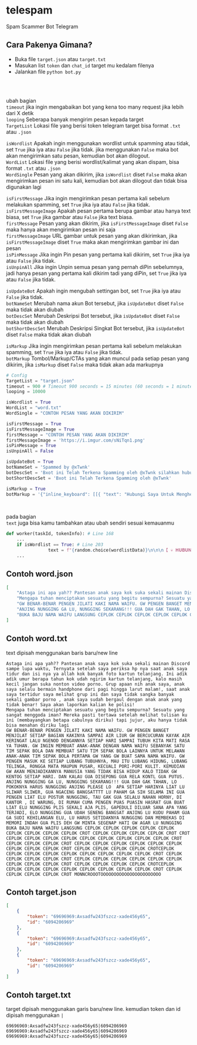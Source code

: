 # telespam
Spam Scammer Bot Telegram

## Cara Pakenya Gimana?
- Buka file ``target.json`` atau ``target.txt``
- Masukan list ``token`` dan ``chat_id`` target mu kedalam filenya
- Jalankan file ``python bot.py``
  
<br>

<br>

ubah bagian <br>
``timeout`` jika ingin mengabaikan bot yang kena too many request jika lebih dari X detik <br>
``looping`` Seberapa banyak mengirim pesan kepada target <br>
``TargetList`` Lokasi file yang berisi token telegram target bisa format ``.txt`` atau ``.json``<br>

``isWordlist`` Apakah ingin menggunakan wordlist untuk spamming atau tidak, set ``True`` jika iya atau ``False`` jika tidak. jika menggunakan ``False`` maka bot akan mengirimkan satu pesan, kemudian bot akan dilogout. <br>
``WordList`` Lokasi file yang berisi wordlist/kalimat yang akan dispam, bisa format ``.txt`` atau ``.json`` <br>
``WordSingle`` Pesan yang akan dikirim, jika ``isWordlist`` diset ``False`` maka akan mengirimkan pesan ini satu kali, kemudian bot akan dilogout dan tidak bisa digunakan lagi<br>

``isFirstMessage`` Jika ingin mengirimkan pesan pertama kali sebelum melakukan spamming, set ``True`` jika iya atau ``False`` jika tidak.<br>
``isFirstMessageImage`` Apakah pesan pertama berupa gambar atau hanya text biasa, set ``True`` jika gambar atau ``False`` jika text biasa.<br>
``firstMessage`` Pesan yang akan dikirim, jika ``isFirstMessageImage`` diset ``False`` maka hanya akan mengirimkan pesan ini saja<br>
``firstMessageImage`` URL gambar untuk pesan yang akan dikirimkan, jika ``isFirstMessageImage`` diset ``True`` maka akan mengirimkan gambar ini dan pesan<br>
``isPinMessage`` Jika ingin Pin pesan yang pertama kali dikirim, set ``True`` jika iya atau ``False`` jika tidak.<br>
``isUnpinAll`` Jika ingin Unpin semua pesan yang pernah diPin sebelumnya, jadi hanya pesan yang pertama kali dikirim tadi yang diPin, set ``True`` jika iya atau ``False`` jika tidak.<br>

``isUpdateBot`` Apakah ingin mengubah settingan bot, set ``True`` jika iya atau ``False`` jika tidak.<br>
``botNameSet`` Merubah nama akun Bot tersebut, jika ``isUpdateBot`` diset ``False`` maka tidak akan diubah<br>
``botDescSet`` Merubah Deskripsi Bot tersebut, jika ``isUpdateBot`` diset ``False`` maka tidak akan diubah<br>
``botShortDescSet`` Merubah Deskripsi Singkat Bot tersebut, jika ``isUpdateBot`` diset ``False`` maka tidak akan diubah<br>

``isMarkup`` Jika ingin mengirimkan pesan pertama kali sebelum melakukan spamming, set ``True`` jika iya atau ``False`` jika tidak.<br>
``botMarkup`` Tombol/Markup/CTAs yang akan muncul pada setiap pesan yang dikirim, jika ``isMarkup`` diset ``False`` maka tidak akan ada markupnya<br>

```python
# Config
TargetList = "target.json" 
timeout = 900 # Timeout 900 seconds = 15 minutes (60 seconds = 1 minutes, 3600 seconds = 1 hours)
looping = 10000

isWordlist = True 
WordList = "word.txt" 
WordSingle = "CONTOH PESAN YANG AKAN DIKIRIM" 

isFirstMessage = True 
isFirstMessageImage = True
firstMessage = "CONTOH PESAN YANG AKAN DIKIRIM"
firstMessageImage = 'https://i.imgur.com/sNiTqn1.png'
isPinMessage = True 
isUnpinAll = False 

isUpdateBot = True 
botNameSet = 'Spammed by @xTwnk'
botDescSet = 'Bxot ini Telah Terkena Spamming oleh @xTwnk silahkan hubungi saya untuk menghentikan'
botShortDescSet = 'Bxot ini Telah Terkena Spamming oleh @xTwnk'

isMarkup = True 
botMarkup = '{"inline_keyboard": [[{ "text": "Hubungi Saya Untuk Menghentikan Spam", "url": "https://t.me/xTwnk" }]]}'
```

<br>

pada bagian <br>
``text`` juga bisa kamu tambahkan atau ubah sendiri sesuai kemauanmu <br>
```python
def worker(taskId, tokenInfo): # Line 168
    ...
    if isWordlist == True: # Line 203
                text = f"{random.choice(wordlistData)}\n\n\n【 💀 𝐇𝐔𝐁𝐔𝐍𝐆𝐈 𝐒𝐀𝐘𝐀 𝐉𝐈𝐊𝐀 𝐈𝐍𝐆𝐈𝐍 𝐃𝐈𝐇𝐄𝐍𝐓𝐈𝐊𝐀𝐍 𝐒𝐏𝐀𝐌𝐍𝐘𝐀 💀 】"
    ...
```
## Contoh word.json
```json
[
    "Astaga ini apa yah?? Pantesan anak saya kok suka sekali mainan Discord sampe lupa waktu, Ternyata setelah saya periksa hp nya saat anak saya tidur dan isi nya ya allah kok banyak foto kartun telanjang. Ini adik adik umur berapa tahun kok udah ngirim kartun telanjang, kalo masih kecil jangan suka nonton video porno. Grup apaan nih anak saya, anak saya selalu bermain handphone dari pagi hingga larut malam!, saat anak saya tertidur saya melihat grup ini dan saya tidak sangka banyak sekali gambar porno , anak saya sudah bergaul dengan anak anak yang tidak benar! Saya akan laporkan kalian ke polisi!",
    "Mengapa tuhan menciptakan sesuatu yang begitu sempurna? Sesuatu yang sangat menggoda iman? Mereka pasti tertawa setelah melihat tulisan ku ini (membayangkan betapa cabulnya diriku) tapi jujur, aku hanya tidak bisa menahan diriku lagi",
    "GW BENAR-BENAR PENGEN JILATI KAKI NAMA WAIFU. GW PENGEN BANGET MENJILAT SETIAP BAGIAN KAKINYA SAMPAI AIR LIUR GW BERCUCURAN KAYAK AIR KERINGAT LALU NGENOD DENGANNYA SETIAP HARI SAMPAI TUBUH KITA MATI RASA YA TUHAN. GW INGIN MEMBUAT ANAK-ANAK DENGAN NAMA WAIFU SEBANYAK SATU TIM SEPAK BOLA DAN MEMBUAT SATU TIM SEPAK BOLA LAINNYA UNTUK MELAWAN ANAK-ANAK TIM SEPAK BOLA PERTAMA GW YANG GW BUAT SAMA NAMA WAIFU. GW PENGEN MASUK KE SETIAP LUBANG TUBUHNYA, MAU ITU LUBANG HIDUNG, LUBANG TELINGA, RONGGA MATA MAUPUN PUSAR, KECUALI PORI-PORI KULIT. KEMUDIAN GW AKAN MENJADIKANNYA MANUSIA YANG TIDAK BISA HIDUP KALO TIDAK GW KENTOG SETIAP HARI. DAN KALAU GUA DISEPONG GUA RELA KONTL GUA PUTUS.",
    "ANJING NUNGGING GA LU, NUNGGING SEKARANG!!! GUA DAH GAK TAHAN, LO POKOKNYA HARUS NUNGGING ANJING PLEASE LO  APA SETIAP HARINYA LIAT LU SLIWAR SLIWER, GUA NGACENG BANGSATTTT LU PAHAM GA SIH SELAMA INI GUA PENGEN LIAT ELU POSTUR NUNGGING, TAU GAK GUA SELALU NAHAN HORNY, DI KANTOR , DI WARUNG, DI RUMAH CUMA PENGEN PUAS PUASIN HASRAT GUA BUAT LIAT ELU NUNGGING PLIS SEKALI AJA PLIS, GAPEDULI DILUAR SANA APA YANG TERJADI, ELO NUNGGING GUA UDAH SENENG BANGSAT ANJING LU KUDU PAHAM GUA GA SUDI KEHILANGAN ELU, LU HARUS SETIDAKNYA NUNGGING DAN MEMBEKAS DI MEMORI INDAH GUA PLIS DEH GW MINTA SEGENAP HATI GW AGAR LU NUNGGING",
    "BUKA BAJU NAMA WAIFU LANGSUNG CEPLOK CEPLOK CEPLOK CEPLOK CEPLOK CEPLOK CEPLOK CEPLOK CEPLOK CROT CEPLOK CEPLOK CEPLOK CEPLOK CROT CROT CEPLOK CEPLOK CEPLOK CEPLOK CEPLOK CEPLOK CEPLOK CEPLOK CEPLOK CROT CEPLOK CEPLOK CEPLOK CROT CEPLOK CEPLOK CEPLOK CEPLOK CEPLOK CEPLOK CEPLOK CEPLOK CEPLOK CROT CEPLOK CEPLOK CEPLOK CEPLOK CROTCEPLOK CEPLOK CEPLOK CEPLOK CEPLOK CEPLOK CEPLOK CEPLOK CEPLOK CROT CEPLOK CEPLOK CEPLOK CEPLOK CROT CEPLOK CEPLOK CEPLOK CEPLOK CEPLOK CEPLOK CEPLOK CEPLOK CEPLOK CROT CEPLOK CEPLOK CEPLOK CEPLOK CROTCEPLOK CEPLOK CEPLOK CEPLOK CEPLOK CEPLOK CEPLOK CEPLOK CEPLOK CROT CEPLOK CEPLOK CEPLOK CEPLOK CROT MONNCROOOTOOOOOOOOOOOOOOOOOOOOOOO"
]
```
## Contoh word.txt
text dipisah menggunakan baris baru/new line
```text
Astaga ini apa yah?? Pantesan anak saya kok suka sekali mainan Discord sampe lupa waktu, Ternyata setelah saya periksa hp nya saat anak saya tidur dan isi nya ya allah kok banyak foto kartun telanjang. Ini adik adik umur berapa tahun kok udah ngirim kartun telanjang, kalo masih kecil jangan suka nonton video porno. Grup apaan nih anak saya, anak saya selalu bermain handphone dari pagi hingga larut malam!, saat anak saya tertidur saya melihat grup ini dan saya tidak sangka banyak sekali gambar porno , anak saya sudah bergaul dengan anak anak yang tidak benar! Saya akan laporkan kalian ke polisi!
Mengapa tuhan menciptakan sesuatu yang begitu sempurna? Sesuatu yang sangat menggoda iman? Mereka pasti tertawa setelah melihat tulisan ku ini (membayangkan betapa cabulnya diriku) tapi jujur, aku hanya tidak bisa menahan diriku lagi
GW BENAR-BENAR PENGEN JILATI KAKI NAMA WAIFU. GW PENGEN BANGET MENJILAT SETIAP BAGIAN KAKINYA SAMPAI AIR LIUR GW BERCUCURAN KAYAK AIR KERINGAT LALU NGENOD DENGANNYA SETIAP HARI SAMPAI TUBUH KITA MATI RASA YA TUHAN. GW INGIN MEMBUAT ANAK-ANAK DENGAN NAMA WAIFU SEBANYAK SATU TIM SEPAK BOLA DAN MEMBUAT SATU TIM SEPAK BOLA LAINNYA UNTUK MELAWAN ANAK-ANAK TIM SEPAK BOLA PERTAMA GW YANG GW BUAT SAMA NAMA WAIFU. GW PENGEN MASUK KE SETIAP LUBANG TUBUHNYA, MAU ITU LUBANG HIDUNG, LUBANG TELINGA, RONGGA MATA MAUPUN PUSAR, KECUALI PORI-PORI KULIT. KEMUDIAN GW AKAN MENJADIKANNYA MANUSIA YANG TIDAK BISA HIDUP KALO TIDAK GW KENTOG SETIAP HARI. DAN KALAU GUA DISEPONG GUA RELA KONTL GUA PUTUS.
ANJING NUNGGING GA LU, NUNGGING SEKARANG!!! GUA DAH GAK TAHAN, LO POKOKNYA HARUS NUNGGING ANJING PLEASE LO  APA SETIAP HARINYA LIAT LU SLIWAR SLIWER, GUA NGACENG BANGSATTTT LU PAHAM GA SIH SELAMA INI GUA PENGEN LIAT ELU POSTUR NUNGGING, TAU GAK GUA SELALU NAHAN HORNY, DI KANTOR , DI WARUNG, DI RUMAH CUMA PENGEN PUAS PUASIN HASRAT GUA BUAT LIAT ELU NUNGGING PLIS SEKALI AJA PLIS, GAPEDULI DILUAR SANA APA YANG TERJADI, ELO NUNGGING GUA UDAH SENENG BANGSAT ANJING LU KUDU PAHAM GUA GA SUDI KEHILANGAN ELU, LU HARUS SETIDAKNYA NUNGGING DAN MEMBEKAS DI MEMORI INDAH GUA PLIS DEH GW MINTA SEGENAP HATI GW AGAR LU NUNGGING
BUKA BAJU NAMA WAIFU LANGSUNG CEPLOK CEPLOK CEPLOK CEPLOK CEPLOK CEPLOK CEPLOK CEPLOK CEPLOK CROT CEPLOK CEPLOK CEPLOK CEPLOK CROT CROT CEPLOK CEPLOK CEPLOK CEPLOK CEPLOK CEPLOK CEPLOK CEPLOK CEPLOK CROT CEPLOK CEPLOK CEPLOK CROT CEPLOK CEPLOK CEPLOK CEPLOK CEPLOK CEPLOK CEPLOK CEPLOK CEPLOK CROT CEPLOK CEPLOK CEPLOK CEPLOK CROTCEPLOK CEPLOK CEPLOK CEPLOK CEPLOK CEPLOK CEPLOK CEPLOK CEPLOK CROT CEPLOK CEPLOK CEPLOK CEPLOK CROT CEPLOK CEPLOK CEPLOK CEPLOK CEPLOK CEPLOK CEPLOK CEPLOK CEPLOK CROT CEPLOK CEPLOK CEPLOK CEPLOK CROTCEPLOK CEPLOK CEPLOK CEPLOK CEPLOK CEPLOK CEPLOK CEPLOK CEPLOK CROT CEPLOK CEPLOK CEPLOK CEPLOK CROT MONNCROOOTOOOOOOOOOOOOOOOOOOOOOOO
```

## Contoh target.json
```json
[
    {
        "token": "69696969:Axsadfw243fszcz-xade456y65",
        "id": "6094206969"
    },
    {
        "token": "69696969:Axsadfw243fszcz-xade456y65",
        "id": "6094206969"
    },
    {
        "token": "69696969:Axsadfw243fszcz-xade456y65",
        "id": "6094206969"
    }
]
```
## Contoh target.txt
target dipisah menggunakan garis baru/new line. kemudian token dan id dipisah menggunakan ``|``
```text
69696969:Axsadfw243fszcz-xade456y65|6094206969
69696969:Axsadfw243fszcz-xade456y65|6094206969
69696969:Axsadfw243fszcz-xade456y65|6094206969
```
